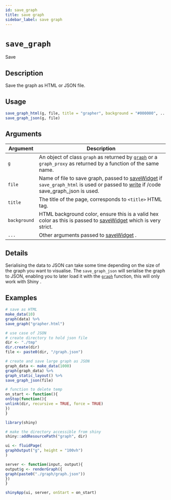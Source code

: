 ```yaml
---
id: save_graph
title: save graph
sidebar_label: save graph
---
```


# `save_graph`

Save


## Description

Save the graph as HTML or JSON file.


## Usage

```r
save_graph_html(g, file, title = "grapher", background = "#000000", ...)
save_graph_json(g, file)
```


## Arguments

Argument      |Description
------------- |----------------
`g`     |     An object of class `graph` as returned by [`graph`](#graph) or a `graph_proxy`  as returned by a function of the same name.
`file`     |     Name of file to save graph, passed to [saveWidget](#savewidget) if `save_graph_html` is used or passed to [write](#write) if /code save_graph_json is used.
`title`     |     The title of the page, corresponds to `<title>` HTML tag.
`background`     |     HTML background color, ensure this is a valid hex color as this is passed to [saveWidget](#savewidget) which is very strict.
`...`     |     Other arguments passed to [saveWidget](#savewidget) .


## Details

Serialising the data to JSON can take some time depending on the size
 of the graph you want to visualise. The `save_graph_json` will serialise
 the graph to JSON, enabling you to later load it with the [`graph`](#graph) 
 function, this will only work with Shiny .


## Examples

```r
# save as HTML
make_data(10)
graph(data) %>%
save_graph("grapher.html")

# use case of JSON
# create directory to hold json file
dir <- "./tmp"
dir.create(dir)
file <- paste0(dir, "/graph.json")

# create and save large graph as JSON
graph_data <- make_data(1000)
graph(graph_data) %>%
graph_static_layout() %>%
save_graph_json(file)

# function to delete temp
on_start <- function(){
onStop(function(){
unlink(dir, recursive = TRUE, force = TRUE)
})
}

library(shiny)

# make the directory accessible from shiny
shiny::addResourcePath("graph", dir)

ui <- fluidPage(
graphOutput("g", height = "100vh")
)

server <- function(input, output){
output$g <- renderGraph({
graph(paste0("./graph/graph.json"))
})
}

shinyApp(ui, server, onStart = on_start)
```


